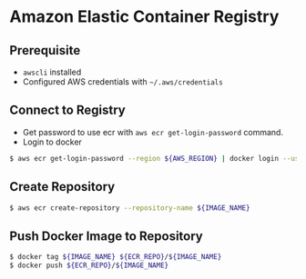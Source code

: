 # Amazon Elastic Container Registry

## Prerequisite

- `awscli` installed
- Configured AWS credentials with `~/.aws/credentials`

## Connect to Registry

- Get password to use ecr with `aws ecr get-login-password` command.
- Login to docker

```sh
$ aws ecr get-login-password --region ${AWS_REGION} | docker login --username AWS --password-stdin $ECR_REPO
```

## Create Repository

```sh
$ aws ecr create-repository --repository-name ${IMAGE_NAME}
```

## Push Docker Image to Repository

```sh
$ docker tag ${IMAGE_NAME} ${ECR_REPO}/${IMAGE_NAME}
$ docker push ${ECR_REPO}/${IMAGE_NAME}
```
